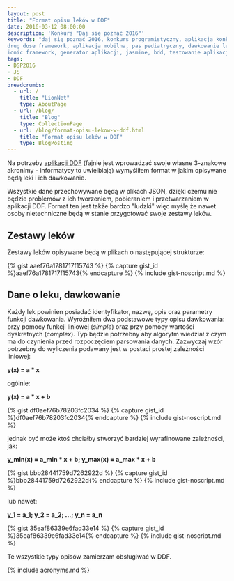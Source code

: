 ```yaml
---
layout: post
title: "Format opisu leków w DDF"
date: 2016-03-12 08:00:00
description: 'Konkurs "Daj się poznać 2016"'
keywords: "daj się poznać 2016, konkurs programistyczny, aplikacja konkursowa,
drug dose framework, aplikacja mobilna, pas pediatryczny, dawkowanie leków, yeoman,
ionic framework, generator aplikacji, jasmine, bdd, testowanie aplikacji"
tags:
- DSP2016
- JS
- DDF
breadcrumbs:
  - url: /
    title: "LionNet"
    type: AboutPage
  - url: /blog/
    title: "Blog"
    type: CollectionPage
  - url: /blog/format-opisu-lekow-w-ddf.html
    title: "Format opisu leków w DDF"
    type: BlogPosting
---
```


Na potrzeby [aplikacji DDF]({{site.url}}/2016/03/01/dam-sie-poznac.html) 
(fajnie jest wprowadzać swoje własne 3-znakowe akronimy - informatycy to uwielbiają) 
wymyśliłem format w jakim opisywane będą leki i ich dawkowanie.

Wszystkie dane przechowywane będą w plikach JSON, dzięki czemu nie będzie problemów
z ich tworzeniem, pobieraniem i przetwarzaniem w aplikacji DDF. Format ten jest 
także bardzo "ludzki" więc myślę że nawet osoby nietechniczne będą w stanie 
przygotować swoje zestawy leków.

## Zestawy leków

Zestawy leków opisywane będą w plikach o następującej strukturze:

{% gist aaef76a1781717f15743 %}
{% capture gist_id %}aaef76a1781717f15743{% endcapture %}
{% include gist-noscript.md %}

## Dane o leku, dawkowanie

Każdy lek powinien posiadać identyfikator, nazwę, opis oraz parametry funkcji
dawkowania. Wyróżniłem dwa podstawowe typy opisu dawkowania: przy pomocy funkcji
liniowej (*simple*) oraz przy pomocy wartości dyskretnych (*complex*). Typ będzie
potrzebny aby algorytm wiedział z czym ma do czynienia przed rozpoczęciem parsowania
danych. Zazwyczaj wzór potrzebny do wyliczenia podawany jest w postaci prostej 
zależności liniowej: 

**y(x) = a * x** 

ogólnie:

**y(x) = a * x + b** 

{% gist df0aef76b78203fc2034 %}
{% capture gist_id %}df0aef76b78203fc2034{% endcapture %}
{% include gist-noscript.md %}

jednak być może ktoś chciałby stworzyć bardziej wyrafinowane zależności, jak: 

**y_min(x) = a_min * x + b; y_max(x) = a_max * x + b**

{% gist bbb28441759d7262922d %}
{% capture gist_id %}bbb28441759d7262922d{% endcapture %}
{% include gist-noscript.md %}

lub nawet:

**y_1 = a_1; y_2 = a_2; ...; y_n = a_n**

{% gist 35eaf86339e6fad33e14 %}
{% capture gist_id %}35eaf86339e6fad33e14{% endcapture %}
{% include gist-noscript.md %}

Te wszystkie typy opisów zamierzam obsługiwać w DDF.

{% include acronyms.md %}